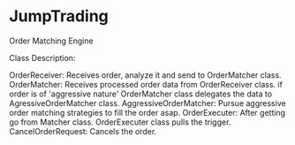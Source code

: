 # JumpTrading
Order Matching Engine

Class Description:

OrderReceiver: Receives order, analyze it and send to OrderMatcher class.
OrderMatcher: Receives processed order data from OrderReceiver class. if order is of 'aggressive nature' OrderMatcher class delegates the data to AgressiveOrderMatcher class.
AggressiveOrderMatcher: Pursue aggressive order matching strategies to fill the order asap.
OrderExecuter: After getting go from Matcher class. OrderExecuter class pulls the trigger.
CancelOrderRequest: Cancels the order.
